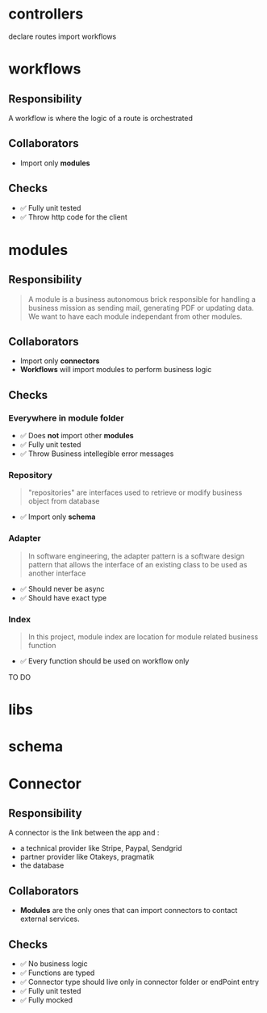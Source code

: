# controllers

declare routes
import workflows

# workflows

## Responsibility

A workflow is where the logic of a route is orchestrated

## Collaborators

- Import only **modules**

## Checks

- ✅ Fully unit tested
- ✅ Throw http code for the client

# modules

## Responsibility

> A module is a business autonomous brick responsible for handling a business mission as sending mail, generating PDF or updating data.
> We want to have each module independant from other modules.

## Collaborators

- Import only **connectors**
- **Workflows** will import modules to perform business logic

## Checks

### Everywhere in module folder

- ✅ Does **not** import other **modules**
- ✅ Fully unit tested
- ✅ Throw Business intellegible error messages

### Repository

> "repositories" are interfaces used to retrieve or modify business object from database

- ✅ Import only **schema**

### Adapter

> In software engineering, the adapter pattern is a software design pattern that allows the interface of an existing class to be used as another interface

- ✅ Should never be async
- ✅ Should have exact type

### Index

> In this project, module index are location for module related business function

- ✅ Every function should be used on workflow only

TO DO

# libs

# schema

# Connector

## Responsibility

A connector is the link between the app and :

- a technical provider like Stripe, Paypal, Sendgrid
- partner provider like Otakeys, pragmatik
- the database

## Collaborators

- **Modules** are the only ones that can import connectors to contact external services.

## Checks

- ✅ No business logic
- ✅ Functions are typed
- ✅ Connector type should live only in connector folder or endPoint entry
- ✅ Fully unit tested
- ✅ Fully mocked
